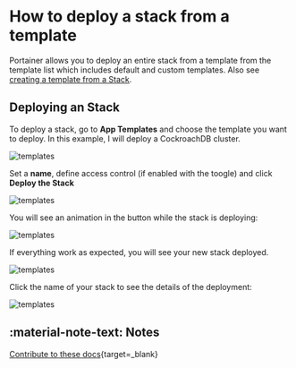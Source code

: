 # How to deploy a stack from a template

Portainer allows you to deploy an entire stack from a template from the template list which includes default and custom templates. Also see [creating a template from a Stack](/v2.0/stacks/template/).

## Deploying an Stack

To deploy a stack, go to <b>App Templates</b> and choose the template you want to deploy. In this example, I will deploy a CockroachDB cluster.

![templates](assets/stack-1.png)

Set a <b>name</b>, define access control (if enabled with the toogle) and click <b>Deploy the Stack</b>

![templates](assets/stack-2.png)

You will see an animation in the button while the stack is deploying:

![templates](assets/stack-3.png)

If everything work as expected, you will see your new stack deployed. 

![templates](assets/stack-4.png)

Click the name of your stack to see the details of the deployment:

![templates](assets/stack-5.png)

## :material-note-text: Notes

[Contribute to these docs](https://github.com/portainer/portainer-docs/blob/master/contributing.md){target=_blank}
